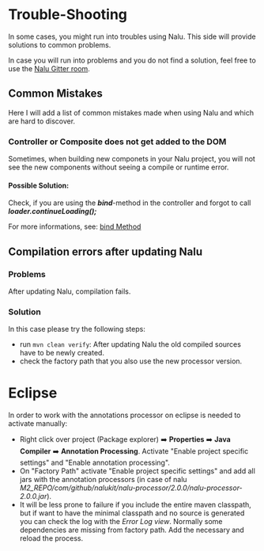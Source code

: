 # Trouble-Shooting
In some cases, you might run into troubles using Nalu. This side will provide solutions to common problems.

In case you will run into problems and you do not find a solution, feel free to use the [Nalu Gitter room](https://gitter.im/Nalukit42/Lobby).

## Common Mistakes
Here I will add a list of common mistakes made when using Nalu and which are hard to discover.

### Controller or Composite does not get added to the DOM
Sometimes, when building new componets in your Nalu project, you will not see the new components without seeing a compile or runtime error.

#### Possible Solution:
Check, if you are using the ***bind***-method in the controller and forgot to call ***loader.continueLoading();***

For more informations, see: [bind Method](https://github.com/NaluKit/nalu/wiki/14.-Controllers-&-Composites#bind-method-since-v121) 


## Compilation errors after updating Nalu
### Problems
After updating Nalu, compilation fails.
### Solution
In this case please try the following steps:
* run `mvn clean verify`: After updating Nalu the old compiled sources have to be newly created.
* check the factory path that you also use the new processor version.

# Eclipse

In order to work with the annotations processor on eclipse is needed to activate manually:
- Right click over project (Package explorer) :arrow_right: **Properties** :arrow_right: **Java Compiler** :arrow_right: **Annotation Processing**. Activate "Enable project specific settings" and "Enable annotation processing".
- On "Factory Path" activate "Enable project specific settings" and add all jars with the annotation processors (in case of nalu *M2_REPO/com/github/nalukit/nalu-processor/2.0.0/nalu-processor-2.0.0.jar*).
- It will be less prone to failure if you include the entire maven classpath, but if want to have the minimal classpath and no source is generated you can check the log with the *Error Log view*. Normally some dependencies are missing from factory path. Add the necessary and reload the process.
